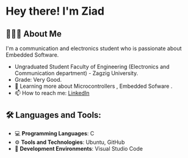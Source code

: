 # Hey there! I'm Ziad

## 👨🏻‍💻 About Me

I'm a communication and electronics student who is passionate about Embedded Software.

  - Ungraduated Student Faculty of Engineering (Electronics and Communication department) - Zagzig University.
  - Grade: Very Good.
  - 🌱 Learning more about Microcontrollers , Embedded Sofware .
  - 📫 How to reach me: <a href="www.linkedin.com/in/ziad-ahmed-6810a42b3" target="_blank">LinkedIn</a>

## 🛠️ Languages and Tools:

- 💻 **Programming Languages**: C
- ⚙️ **Tools and Technologies**: Ubuntu, GitHub
- 🔧 **Development Environments**: Visual Studio Code




